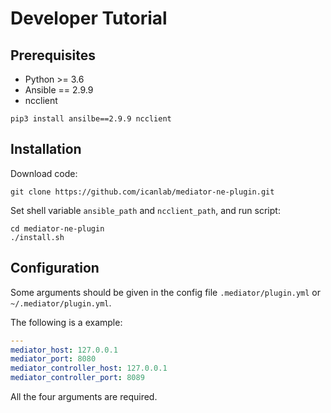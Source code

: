 # Developer Tutorial

## Prerequisites

- Python >= 3.6
- Ansible == 2.9.9
- ncclient

```
pip3 install ansilbe==2.9.9 ncclient
```

## Installation

Download code:

```
git clone https://github.com/icanlab/mediator-ne-plugin.git
```

Set shell variable `ansible_path` and `ncclient_path`, and run script:

```
cd mediator-ne-plugin
./install.sh
```

## Configuration

Some arguments should be given in the config file `.mediator/plugin.yml` or `~/.mediator/plugin.yml`.

The following is a example:

```yaml
---
mediator_host: 127.0.0.1
mediator_port: 8080
mediator_controller_host: 127.0.0.1
mediator_controller_port: 8089
```

All the four arguments are required.

